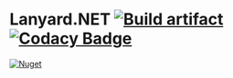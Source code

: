 # Lanyard.NET [![Build artifact][build-src]][build-href] [![Codacy Badge][codacy-src]][codacy-href]

[![Nuget][nuget-src]][nuget-href]



<!-- Badges -->
[build-src]: https://img.shields.io/github/actions/workflow/status/Virenbar/lanyard-net/build-artifact.yml?label=Build&logo=github
[build-href]: https://github.com/Virenbar/lanyard-net/actions/workflows/build-artifact.yml

[codacy-src]: https://app.codacy.com/project/badge/Grade/bfe34ced3e784389b5235fdaf193e038
[codacy-href]: https://www.codacy.com/gh/Virenbar/lanyard-net/dashboard?utm_source=github.com&amp;utm_medium=referral&amp;utm_content=Virenbar/lanyard-net&amp;utm_campaign=Badge_Grade

[nuget-src]: https://img.shields.io/nuget/v/Virenbar.Lanyard?label=Lanyard&logo=nuget&style=for-the-badge
[nuget-href]: https://www.nuget.org/packages/Virenbar.Lanyard/
